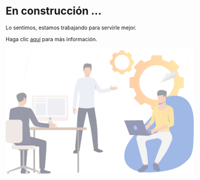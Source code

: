 # En construcción ...  

Lo sentimos, estamos trabajando para servirle mejor.  

Haga clic [aquí](https://solutions.neogrid.com/es/optimizacion-inventario/) para más información.  

![Notificación](../img/work_progress.png)
